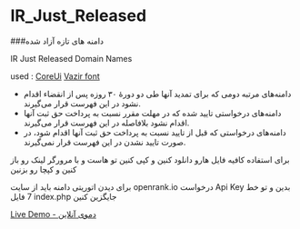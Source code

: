 # IR_Just_Released

###دامنه های تازه آزاد شده

IR Just Released Domain Names

used : 
[CoreUi](https://github.com/coreui "CoreUi")
[Vazir font](https://github.com/rastikerdar/vazir-font "Vazir font")

- دامنه‌های مرتبه دومی که برای تمدید آنها طی دو دورهٔ ۳۰ روزه پس از انقضاء اقدام نشود در این فهرست قرار می‌گیرند.
- دامنه‌های درخواستی تایید شده که در مهلت مقرر نسبت به پرداخت حق ثبت آنها اقدام نشود بلافاصله در این فهرست قرار می‌گیرند.
- دامنه‌های درخواستی که قبل از تایید نسبت به پرداخت حق ثبت آنها اقدام شود، در صورت تایید نشدن در این فهرست قرار نمی‌گیرند.

برای استفاده کافیه فایل هارو دانلود کنین و کپی کنین تو هاست و با مرورگر لینک رو باز کنین و کپچا رو بزنین

برای دیدن اتوریتی دامنه باید از سایت 
openrank.io
درخواست
Api Key
بدین و تو خط 7 فایل 
index.php
جایگزین کنین


[Live Demo - دموی آنلاین](https://tabriz.li/ir/ "Live Demo")
